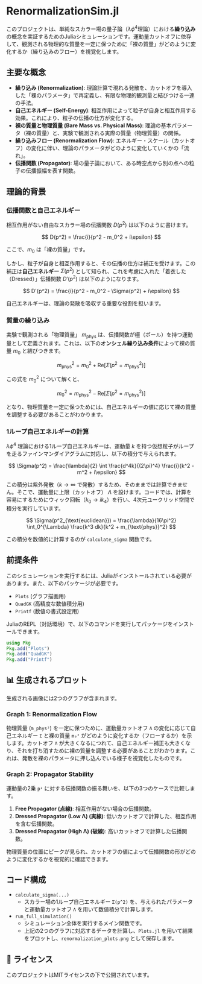 # RenormalizationSim.jl

このプロジェクトは、単純なスカラー場の量子論（$\lambda\phi^4$理論）における**繰り込み**の概念を実証するためのJuliaシミュレーションです。運動量カットオフに依存して、観測される物理的な質量を一定に保つために「裸の質量」がどのように変化するか（繰り込みのフロー）を視覚化します。

##  主要な概念

* **繰り込み (Renormalization)**: 理論計算で現れる発散を、カットオフを導入した「裸のパラメータ」で再定義し、有限な物理的観測量と結びつける一連の手法。
* **自己エネルギー (Self-Energy)**: 相互作用によって粒子が自身と相互作用する効果。これにより、粒子の伝播の仕方が変化する。
* **裸の質量と物理質量 (Bare Mass vs. Physical Mass)**: 理論の基本パラメータ（裸の質量）と、実験で観測される実際の質量（物理質量）の関係。
* **繰り込みフロー (Renormalization Flow)**: エネルギー・スケール（カットオフ）の変化に伴い、理論のパラメータがどのように変化していくかの「流れ」。
* **伝播関数 (Propagator)**: 場の量子論において、ある時空点から別の点への粒子の伝播振幅を表す関数。

##  理論的背景

### 伝播関数と自己エネルギー

相互作用がない自由なスカラー場の伝播関数 $D(p^2)$ は以下のように書けます。

$$
D(p^2) = \frac{i}{p^2 - m_0^2 + i\epsilon}
$$

ここで、$m_0$ は「裸の質量」です。

しかし、粒子が自身と相互作用すると、その伝播の仕方は補正を受けます。この補正は**自己エネルギー** $\Sigma(p^2)$ として知られ、これを考慮に入れた「着衣した（Dressed）」伝播関数 $D'(p^2)$ は以下のようになります。

$$
D'(p^2) = \frac{i}{p^2 - m_0^2 - \Sigma(p^2) + i\epsilon}
$$

自己エネルギーは、理論の発散を吸収する重要な役割を担います。

### 質量の繰り込み

実験で観測される「物理質量」 $m_{\text{phys}}$ は、伝播関数が極（ポール）を持つ運動量として定義されます。これは、以下の**オンシェル繰り込み条件**によって裸の質量 $m_0$ と結びつきます。

$$
m_{\text{phys}}^2 = m_0^2 + \text{Re}[\Sigma(p^2=m_{\text{phys}}^2)]
$$

この式を $m_0^2$ について解くと、

$$
m_0^2 = m_{\text{phys}}^2 - \text{Re}[\Sigma(p^2=m_{\text{phys}}^2)]
$$

となり、物理質量を一定に保つためには、自己エネルギーの値に応じて裸の質量を調整する必要があることがわかります。

### 1ループ自己エネルギーの計算

$\lambda\phi^4$ 理論における1ループ自己エネルギーは、運動量 $k$ を持つ仮想粒子がループを走るファインマンダイアグラムに対応し、以下の積分で与えられます。

$$
\Sigma(p^2) = \frac{\lambda}{2} \int \frac{d^4k}{(2\pi)^4} \frac{i}{k^2 - m^2 + i\epsilon}
$$

この積分は紫外発散（$k \to \infty$ で発散）するため、そのままでは計算できません。そこで、運動量に上限（カットオフ） $\Lambda$ を設けます。コードでは、計算を容易にするためにウィック回転（$k_0 \to i k_4$）を行い、4次元ユークリッド空間で積分を実行しています。

$$
\Sigma(p^2_{\text{euclidean}}) = \frac{\lambda}{16\pi^2} \int_0^{\Lambda} \frac{k^3 dk}{k^2 + m_{\text{phys}}^2}
$$

この積分を数値的に計算するのが `calculate_sigma` 関数です。

##  前提条件

このシミュレーションを実行するには、Juliaがインストールされている必要があります。また、以下のパッケージが必要です。

* `Plots` (グラフ描画用)
* `QuadGK` (高精度な数値積分用)
* `Printf` (数値の書式設定用)

JuliaのREPL（対話環境）で、以下のコマンドを実行してパッケージをインストールできます。

```julia
using Pkg
Pkg.add("Plots")
Pkg.add("QuadGK")
Pkg.add("Printf")
```

## 📊 生成されるプロット

生成される画像には2つのグラフが含まれます。

### Graph 1: Renormalization Flow

物理質量 (`m_phys²`) を一定に保つために、運動量カットオフ `Λ` の変化に応じて自己エネルギー `Σ` と裸の質量 `m₀²` がどのように変化するか（フローするか）を示します。カットオフ `Λ` が大きくなるにつれて、自己エネルギー補正も大きくなり、それを打ち消すために裸の質量を調整する必要があることがわかります。これは、発散を裸のパラメータに押し込んでいる様子を視覚化したものです。

### Graph 2: Propagator Stability

運動量の2乗 `p²` に対する伝播関数の振る舞いを、以下の3つのケースで比較します。

1. **Free Propagator (点線)**: 相互作用がない場合の伝播関数。
2. **Dressed Propagator (Low Λ) (実線)**: 低いカットオフで計算した、相互作用を含む伝播関数。
3. **Dressed Propagator (High Λ) (破線)**: 高いカットオフで計算した伝播関数。

物理質量の位置にピークが見られ、カットオフの値によって伝播関数の形がどのように変化するかを視覚的に確認できます。

##  コード構成

* `calculate_sigma(...)`
  * スカラー場の1ループ自己エネルギー `Σ(p^2)` を、与えられたパラメータと運動量カットオフ `Λ` を用いて数値積分で計算します。
* `run_full_simulation()`
  * シミュレーション全体を実行するメイン関数です。
  * 上記の2つのグラフに対応するデータを計算し、`Plots.jl` を用いて結果をプロットし、`renormalization_plots.png` として保存します。

## 📄 ライセンス

このプロジェクトはMITライセンスの下で公開されています。

